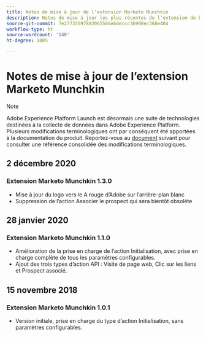 ```yaml
---
title: Notes de mise à jour de lʼextension Marketo Munchkin
description: Notes de mise à jour les plus récentes de lʼextension de balise Marketo Munchkin dans Adobe Experience Platform.
source-git-commit: 7e27735697882065566ebdeccc36998ec368e404
workflow-type: ht
source-wordcount: '140'
ht-degree: 100%

---
```


# Notes de mise à jour de lʼextension Marketo Munchkin

>[!NOTE]
>
>Adobe Experience Platform Launch est désormais une suite de technologies destinées à la collecte de données dans Adobe Experience Platform. Plusieurs modifications terminologiques ont par conséquent été apportées à la documentation du produit. Reportez-vous au [document](../../../term-updates.md) suivant pour consulter une référence consolidée des modifications terminologiques.

## 2 décembre 2020

### Extension Marketo Munchkin 1.3.0

* Mise à jour du logo vers le A rouge d’Adobe sur l’arrière-plan blanc
* Suppression de l’action Associer le prospect qui sera bientôt obsolète

## 28 janvier 2020

### Extension Marketo Munchkin 1.1.0

* Amélioration de la prise en charge de l’action Initialisation, avec prise en charge complète de tous les paramètres configurables.
* Ajout des trois types d’action API : Visite de page web, Clic sur les liens et Prospect associé.

## 15 novembre 2018

### Extension Marketo Munchkin 1.0.1

* Version initiale, prise en charge du type d’action Initialisation, sans paramètres configurables.
